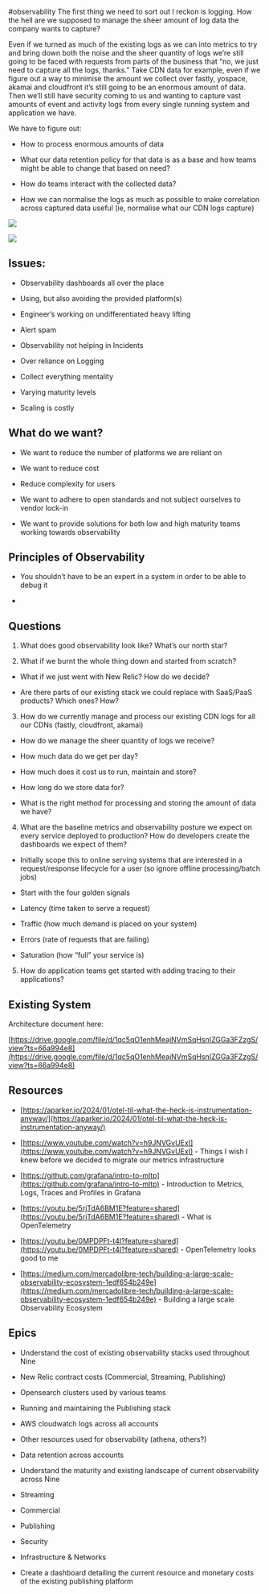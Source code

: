 #observability 
The first thing we need to sort out I reckon is logging. How the hell are we supposed to manage the sheer amount of log data the company wants to capture?

Even if we turned as much of the existing logs as we can into metrics to try and bring down both the noise and the sheer quantity of logs we’re still going to be faced with requests from parts of the business that “no, we just need to capture all the logs, thanks.” Take CDN data for example, even if we figure out a way to minimise the amount we collect over fastly, yospace, akamai and cloudfront it’s still going to be an enormous amount of data. Then we’ll still have security coming to us and wanting to capture vast amounts of event and activity logs from every single running system and application we have.

We have to figure out:

- How to process enormous amounts of data
    
- What our data retention policy for that data is as a base and how teams might be able to change that based on need?
    
- How do teams interact with the collected data?
    
- How we can normalise the logs as much as possible to make correlation across captured data useful (ie, normalise what our CDN logs capture)
    


![](https://lh7-rt.googleusercontent.com/docsz/AD_4nXdFOovyQWXwcti6HEDxasH45tvJwhXmZBuVt9HAfKndxnsprl6VhyfzJiQfBvpJumK-ki8lOcCcL0N8CVEXHjXB8gll6oSCfngs2gG8Qjox8wiMqD9hWqC5VbYmFvYkoC-C2bXo3QODZ0ZeFGYFHZUWAr49?key=DcN3ut3u8zBlQV2zEz-rVg)

![](https://lh7-rt.googleusercontent.com/docsz/AD_4nXean4D4DC554Km8yqsBtNgoRXFscktLK12MaISF1lGGmyAnWk-oWt4n7Kp3bxctxnBDhdVfzqq39iAOnnMGJ4vgojCk_rH0KBIdLoSuXptHLqsBaBXv4ebmUGJHLXtdqLCxiSuiS4zuJ1wNbsJToz1Hh6kK?key=DcN3ut3u8zBlQV2zEz-rVg)

## Issues:

- Observability dashboards all over the place
    
- Using, but also avoiding the provided platform(s)
    
- Engineer’s working on undifferentiated heavy lifting
    
- Alert spam
    
- Observability not helping in Incidents
    
- Over reliance on Logging
    
- Collect everything mentality
    
- Varying maturity levels
    
- Scaling is costly
    

## What do we want?

- We want to reduce the number of platforms we are reliant on
    
- We want to reduce cost
    
- Reduce complexity for users
    
- We want to adhere to open standards and not subject ourselves to vendor lock-in
    
- We want to provide solutions for both low and high maturity teams working towards observability
    

  

## Principles of Observability

- You shouldn’t have to be an expert in a system in order to be able to debug it
    
-   
    

## Questions

1. What does good observability look like? What’s our north star?
    
2. What if we burnt the whole thing down and started from scratch?
    

- What if we just went with New Relic? How do we decide?
    
- Are there parts of our existing stack we could replace with SaaS/PaaS products? Which ones? How?
    

3. How do we currently manage and process our existing CDN logs for all our CDNs (fastly, cloudfront, akamai)
    

- How do we manage the sheer quantity of logs we receive? 
    
- How much data do we get per day?
    
- How much does it cost us to run, maintain and store?
    
- How long do we store data for?
    
- What is the right method for processing and storing the amount of data we have?
    

4. What are the baseline metrics and observability posture we expect on every service deployed to production? How do developers create the dashboards we expect of them?
    

- Initially scope this to online serving systems that are interested in a request/response lifecycle for a user (so ignore offline processing/batch jobs)
    
- Start with the four golden signals
    

- Latency (time taken to serve a request)
    
- Traffic (how much demand is placed on your system)
    
- Errors (rate of requests that are failing)
    
- Saturation (how “full” your service is)
    

5. How do application teams get started with adding tracing to their applications?
    

  

## Existing System

Architecture document here:

[https://drive.google.com/file/d/1qc5qO1enhMeajNVmSqHsnIZGGa3FZzgS/view?ts=66a994e8](https://drive.google.com/file/d/1qc5qO1enhMeajNVmSqHsnIZGGa3FZzgS/view?ts=66a994e8)

  
  

## Resources

- [https://aparker.io/2024/01/otel-til-what-the-heck-is-instrumentation-anyway/](https://aparker.io/2024/01/otel-til-what-the-heck-is-instrumentation-anyway/)
    
- [https://www.youtube.com/watch?v=h9JNVGvUExI](https://www.youtube.com/watch?v=h9JNVGvUExI) - Things I wish I knew before we decided to migrate our metrics infrastructure
    
- [https://github.com/grafana/intro-to-mltp](https://github.com/grafana/intro-to-mltp) - Introduction to Metrics, Logs, Traces and Profiles in Grafana
    
- [https://youtu.be/5rjTdA6BM1E?feature=shared](https://youtu.be/5rjTdA6BM1E?feature=shared) - What is OpenTelemetry
    
- [https://youtu.be/0MPDPFt-t4I?feature=shared](https://youtu.be/0MPDPFt-t4I?feature=shared) - OpenTelemetry looks good to me
    
- [https://medium.com/mercadolibre-tech/building-a-large-scale-observability-ecosystem-1edf654b249e](https://medium.com/mercadolibre-tech/building-a-large-scale-observability-ecosystem-1edf654b249e) - Building a large scale Observability Ecosystem
## Epics

- Understand the cost of existing observability stacks used throughout Nine
    

- New Relic contract costs (Commercial, Streaming, Publishing)
    
- Opensearch clusters used by various teams
    
- Running and maintaining the Publishing stack
    
- AWS cloudwatch logs across all accounts
    
- Other resources used for observability (athena, others?)
    
- Data retention across accounts
    

- Understand the maturity and existing landscape of current observability across Nine
    

- Streaming
    
- Commercial
    
- Publishing
    
- Security
    
- Infrastructure & Networks
    

- Create a dashboard detailing the current resource and monetary costs of the existing publishing platform